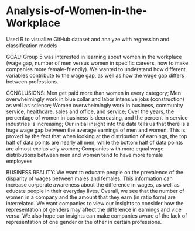 # Analysis-of-Women-in-the-Workplace
Used R to visualize GitHub dataset and analyze with regression and classification models

GOAL:
Group 5 was interested in learning about women in the workplace (wage gap, number of men versus women in specific careers, how to make companies more female-friendly). We wanted to understand how different variables contribute to the wage gap, as well as how the wage gap differs between professions. 

CONCLUSIONS:
Men get paid more than women in every category;
Men overwhelmingly work in blue collar and labor intensive jobs (construction) as well as science;
Women overwhelmingly work in business, community service, healthcare, sales and office, and service;
Over the years, the percentage of women in business is decreasing, and the percent in service industries is increasing;
Our initial insight into the data tells us that there is a huge wage gap between the average earnings of men and women. 
This is proved by the fact that when looking at the distribution of earnings, the top half of data points are nearly all men, while the bottom half of data points are almost exclusively women;
Companies with more equal wage distributions between men and women tend to have more female employees

BUSINESS REALITY:
We want to educate people on the prevalence of the disparity of wages between males and females. This information can increase corporate awareness about the difference in wages, as well as educate people in their everyday lives. Overall, we see that the number of women in a company and the amount that they earn (in ratio form) are interrelated. We want companies to view our insights to consider how the representation of genders may affect the difference in earnings and vice versa. We also hope our insights can make companies aware of the lack of representation of one gender or the other in certain professions.


